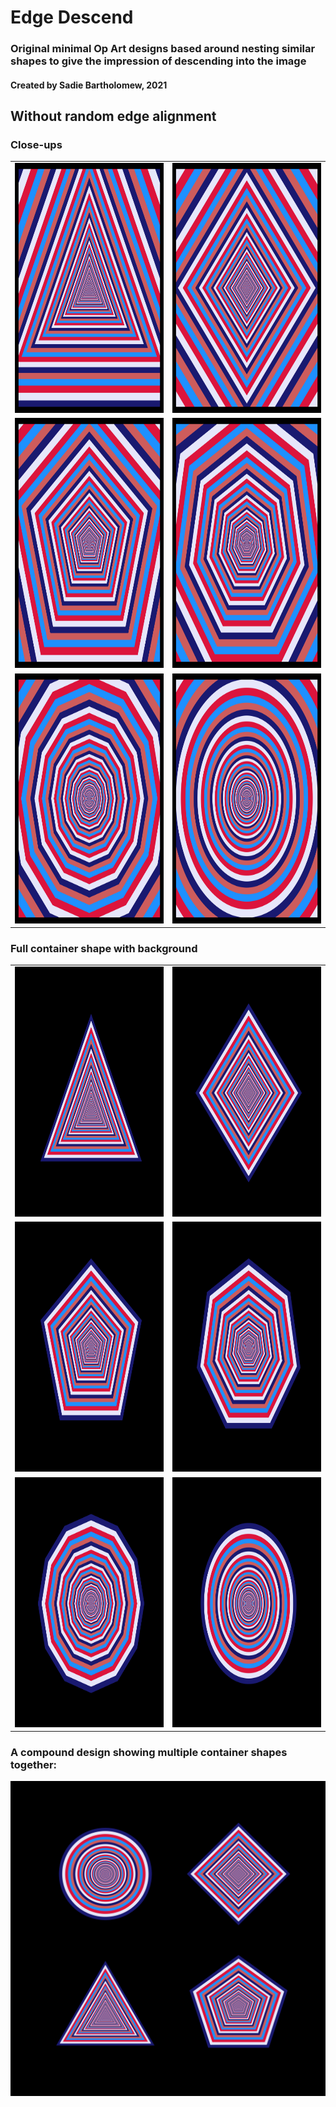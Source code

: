 # Edge Descend


### Original minimal Op Art designs based around nesting similar shapes to give the impression of descending into the image


#### Created by Sadie Bartholomew, 2021


## Without random edge alignment

### Close-ups

|            |    |
:-------------------------:|:-------------------------:
<img src="img/without-random-edge-alignment-closeups/single_design_with_3_sides_closeup.png" width="400" height="400">  |  <img src="img/without-random-edge-alignment-closeups/single_design_with_4_sides_closeup.png" width="400" height="400">
<img src="img/without-random-edge-alignment-closeups/single_design_with_5_sides_closeup.png" width="400" height="400">  |  <img src="img/without-random-edge-alignment-closeups/single_design_with_7_sides_closeup.png" width="400" height="400">
<img src="img/without-random-edge-alignment-closeups/single_design_with_12_sides_closeup.png" width="400" height="400">  |  <img src="img/without-random-edge-alignment-closeups/single_design_with_1_sides_closeup.png" width="400" height="400">

### Full container shape with background

|            |    |
:-------------------------:|:-------------------------:
<img src="img/without-random-edge-alignment/single_design_with_3_sides.png" width="400" height="400">  |  <img src="img/without-random-edge-alignment/single_design_with_4_sides.png" width="400" height="400">
<img src="img/without-random-edge-alignment/single_design_with_5_sides.png" width="400" height="400">  |  <img src="img/without-random-edge-alignment/single_design_with_7_sides.png" width="400" height="400">
<img src="img/without-random-edge-alignment/single_design_with_12_sides.png" width="400" height="400">  |  <img src="img/without-random-edge-alignment/single_design_with_1_sides.png" width="400" height="400">

### A compound design showing multiple container shapes together:

![Compound design without random edge alignment](img/without-random-edge-alignment/compound_design.png)
